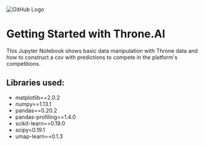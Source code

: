 ![GitHub Logo](https://www.throne.ai/static/logos/logo-only-left-white.png)

# Getting Started with Throne.AI
This Jupyter Notebook shows basic data manipulation with Throne data and how to construct a csv with predictions to compete in the platform's competitions.

## Libraries used:
- matplotlib==2.0.2
- numpy==1.13.1
- pandas==0.20.2
- pandas-profiling==1.4.0
- scikit-learn==0.19.0
- scipy=0.19.1
- umap-learn==0.1.3
